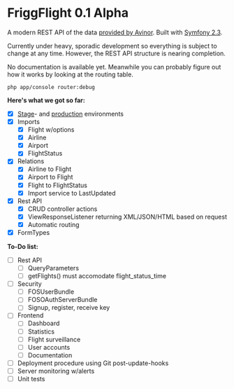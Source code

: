 FriggFlight 0.1 Alpha
========

A modern REST API of the data [provided by Avinor](http://www.avinor.no/avinor/trafikk/50_Flydata). Built with [Symfony 2.3](https://github.com/symfony/symfony).

Currently under heavy, sporadic development so everything is subject to change at any time. However, the REST API structure is nearing completion.

No documentation is available yet. Meanwhile you can probably figure out how it works by looking at the routing table.

	php app/console router:debug

**Here's what we got so far:**

- [x] [Stage](http://dev.flyapi.no)- and [production](http://www.flyapi.no) environments
- [x] Imports
    - [x] Flight w/options
    - [x] Airline
    - [x] Airport
    - [x] FlightStatus
- [x] Relations
    - [x] Airline to Flight
    - [x] Airport to Flight
    - [x] Flight to FlightStatus
    - [x] Import service to LastUpdated
- [x] Rest API
    - [x] CRUD controller actions
    - [x] ViewResponseListener returning XML/JSON/HTML based on request
    - [x] Automatic routing
- [x] FormTypes

**To-Do list:**

- [ ] Rest API
	- [ ] QueryParameters
	- [ ] getFlights() must accomodate flight_status_time
- [ ] Security
    - [ ] FOSUserBundle
    - [ ] FOSOAuthServerBundle
    - [ ] Signup, register, receive key
- [ ] Frontend
    - [ ] Dashboard
    - [ ] Statistics
    - [ ] Flight surveillance
    - [ ] User accounts
    - [ ] Documentation
- [ ] Deployment procedure using Git post-update-hooks
- [ ] Server monitoring w/alerts
- [ ] Unit tests